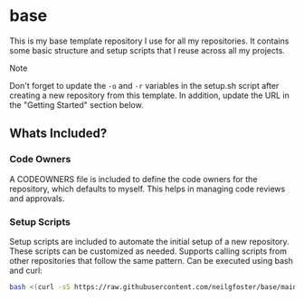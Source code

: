 # base
This is my base template repository I use for all my repositories. It contains some basic structure and setup scripts that I reuse across all my projects.

> [!NOTE]
> Don't forget to update the `-o` and `-r` variables in the setup.sh script after creating a new repository from this template. In addition, update the URL in the "Getting Started" section below.

## Whats Included?

### Code Owners
A CODEOWNERS file is included to define the code owners for the repository, which defaults to myself. This helps in managing code reviews and approvals.

### Setup Scripts
Setup scripts are included to automate the initial setup of a new repository. These scripts can be customized as needed. Supports calling scripts from other repositories that follow the same pattern. Can be executed using bash and curl:
```bash
bash <(curl -sS https://raw.githubusercontent.com/neilgfoster/base/main/.setup/setup.sh) -o=neilgfoster -r=base
```